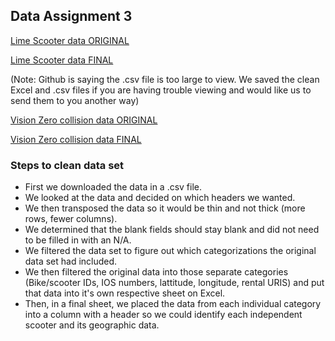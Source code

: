 ## Data Assignment 3

[Lime Scooter data ORIGINAL](https://data.lime.bike/api/partners/v1/gbfs/washington_dc/free_bike_status.json)

[Lime Scooter data FINAL](https://github.com/hschoenbaum/datavisualization-fall2021/blob/main/Lime%20scooters%20data%20final%20as%20CSV.csv)

(Note: Github is saying the .csv file is too large to view. We saved the clean Excel and .csv files if you are having trouble viewing and would like us to send them to you another way)

[Vision Zero collision data ORIGINAL]() 

[Vision Zero collision data FINAL](https://github.com/hschoenbaum/datavisualization-fall2021/blob/main/Vision%20Zero%20Safety%20Data%20Clean.csv)

### Steps to clean data set
* First we downloaded the data in a .csv file. 
* We looked at the data and decided on which headers we wanted.
* We then transposed the data so it would be thin and not thick (more rows, fewer columns). 
* We determined that the blank fields should stay blank and did not need to be filled in with an N/A.
* We filtered the data set to figure out which categorizations the original data set had included.
* We then filtered the original data into those separate categories (Bike/scooter IDs, IOS numbers, lattitude, longitude, rental URIS) and put that data into it's own respective sheet on Excel.
* Then, in a final sheet, we placed the data from each individual category into a column with a header so we could identify each independent scooter and its geographic data.
